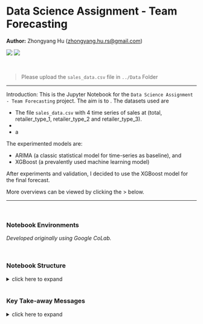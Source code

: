 # Data Science Assignment - Team Forecasting

**Author:** Zhongyang Hu (zhongyang.hu.rs@gmail.com)

<p align="left">
    <a href="https://en.wikipedia.org/wiki/Autoregressive_integrated_moving_average" title="ARIMA"><img src="https://img.shields.io/badge/Model-ARIMA-blue"></a>
		<a href="https://en.wikipedia.org/wiki/XGBoost" title="XGBoost"><img src="https://img.shields.io/badge/Model-XGBoost-blue"></a>
</p>

<br>

> Please upload the `sales_data.csv` file in `../Data` Folder
---

Introduction: This is the Jupyter Notebook for the `Data Science Assignment - Team Forecasting` project. The aim is to . The datasets used are
-  The file `sales_data.csv` with 4 time series of sales at (total, retailer_type_1, retailer_type_2 and retailer_type_3).
-  
- a

The experimented models are:
- ARIMA (a classic statistical model for time-series as baseline), and
- XGBoost (a prevalently used machine learning model)

After experiments and validation, I decided to use the XGBoost model for the final forecast.

More overviews can be viewed by clicking the > below.

---

<br>

### Notebook Environments

_Developed originally using Google CoLab._

<br>

### Notebook Structure

<details><summary>click here to expand </summary>


Part I: Preparation and Data Exploration

- Section 1: Prepare Env and Setups

- Section 2: Basic Overview

- Section 3: Training/Validation/Testing dataset split

- Section 4: Time-series Analysis

Part II: Modelling and Validation

- Section 5: ARIMA as the baseline model

- Section 6: XGBoost model: Experiments

Part III: Forecasting

- Section 7: Model Selection and Final Forecasting

</details>

<br>

### Key Take-away Messages

<details><summary>click here to expand </summary>


Section 7: Model Selection and Final Forecasting

</details>

<br>
